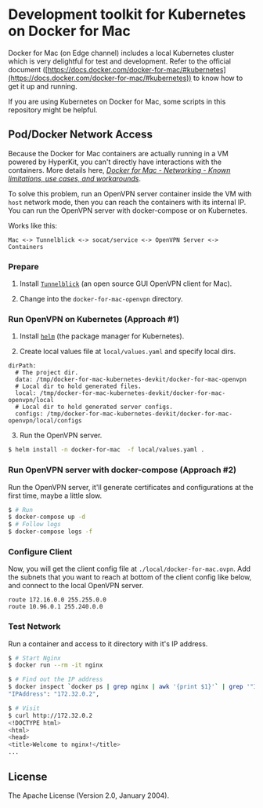 # Development toolkit for Kubernetes on Docker for Mac

Docker for Mac (on Edge channel) includes a local Kubernetes cluster which is very delightful for test and development. Refer to the official document ([https://docs.docker.com/docker-for-mac/#kubernetes](https://docs.docker.com/docker-for-mac/#kubernetes)) to know how to get it up and running.

If you are using Kubernetes on Docker for Mac, some scripts in this repository might be helpful.

## Pod/Docker Network Access

Because the Docker for Mac containers are actually running in a VM powered by
HyperKit, you can't directly have interactions with the containers. More details here, _[Docker for Mac - Networking - Known limitations, use cases, and workarounds](https://docs.docker.com/docker-for-mac/networking/#known-limitations-use-cases-and-workarounds)_.

To solve this problem, run an OpenVPN server container inside the VM with `host` network mode, then you can reach the containers with its internal IP. You can run the OpenVPN server with docker-compose or on Kubernetes.

Works like this:

``` Text
Mac <-> Tunnelblick <-> socat/service <-> OpenVPN Server <-> Containers
```

### Prepare

1. Install [`Tunnelblick`](https://tunnelblick.net/downloads.html) (an open source GUI OpenVPN client for Mac).

2. Change into the `docker-for-mac-openvpn` directory.

### Run OpenVPN on Kubernetes (Approach #1)

1. Install [`helm`](http://helm.sh) (the package manager for Kubernetes).

2. Create local values file at `local/values.yaml` and specify local dirs.

``` Text
dirPath:
  # The project dir.
  data: /tmp/docker-for-mac-kubernetes-devkit/docker-for-mac-openvpn
  # Local dir to hold generated files.
  local: /tmp/docker-for-mac-kubernetes-devkit/docker-for-mac-openvpn/local
  # Local dir to hold generated server configs.
  configs: /tmp/docker-for-mac-kubernetes-devkit/docker-for-mac-openvpn/local/configs
```

3. Run the OpenVPN server.

``` Bash
$ helm install -n docker-for-mac  -f local/values.yaml .
```

### Run OpenVPN server with docker-compose (Approach #2)

Run the OpenVPN server, it'll generate certificates and configurations at the first time, maybe a little slow.

``` Bash
$ # Run
$ docker-compose up -d
$ # Follow logs
$ docker-compose logs -f
```

### Configure Client

Now, you will get the client config file at `./local/docker-for-mac.ovpn`. Add the subnets that you want to reach at bottom of the client config like below, and connect to the local OpenVPN server.

``` Config
route 172.16.0.0 255.255.0.0
route 10.96.0.1 255.240.0.0
```

### Test Network

Run a container and access to it directory with it's IP address.

``` Bash
$ # Start Nginx
$ docker run --rm -it nginx

$ # Find out the IP address
$ docker inspect `docker ps | grep nginx | awk '{print $1}'` | grep '"IPAddress"'
"IPAddress": "172.32.0.2",

$ # Visit
$ curl http://172.32.0.2
<!DOCTYPE html>
<html>
<head>
<title>Welcome to nginx!</title>
...
```

## License

The Apache License (Version 2.0, January 2004).